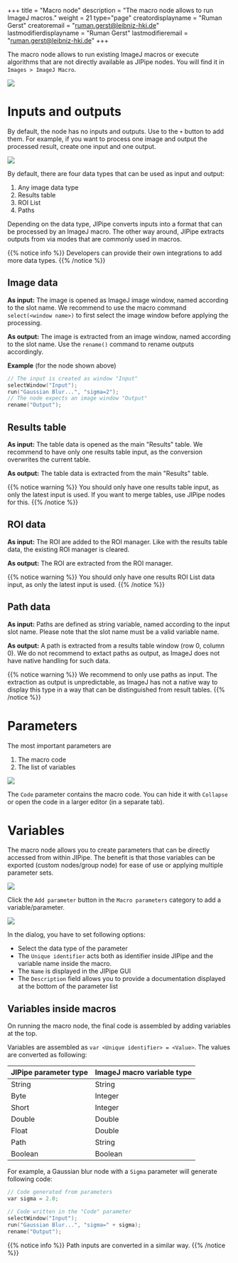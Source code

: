 +++
title = "Macro node"
description = "The macro node allows to run ImageJ macros."
weight = 21
type="page"
creatordisplayname = "Ruman Gerst"
creatoremail = "ruman.gerst@leibniz-hki.de"
lastmodifierdisplayname = "Ruman Gerst"
lastmodifieremail = "ruman.gerst@leibniz-hki.de"
+++

The macro node allows to run existing ImageJ macros or execute algorithms that are not directly
available as JIPipe nodes. You will find it in `Images > ImageJ Macro`.

![](/img/documentation/macro_node.png)

# Inputs and outputs

By default, the node has no inputs and outputs. Use to the `+` button to add them.
For example, if you want to process one image and output the processed result,
create one input and one output.

![](/img/documentation/macro_node_with_slots.png)

By default, there are four data types that can be used as input and output:

1. Any image data type
2. Results table
3. ROI List
4. Paths

Depending on the data type, JIPipe converts inputs into a format that can be processed by
an ImageJ macro. The other way around, JIPipe extracts outputs from via modes that are
commonly used in macros.

{{% notice info %}}
Developers can provide their own integrations to add more data types.
{{% /notice %}}

## Image data

**As input:** The image is opened as ImageJ image window, named according to the slot name. We recommend to use the macro command `select(<window name>)` to first select the image window before applying the processing.

**As output:** The image is extracted from an image window, named according to the slot name. Use the `rename()` command to rename outputs accordingly.


**Example** (for the node shown above)
```C
// The input is created as window "Input"
selectWindow("Input");
run("Gaussian Blur...", "sigma=2");
// The node expects an image window "Output"
rename("Output");
```

## Results table

**As input:** The table data is opened as the main "Results" table. We recommend to have only one results table input, as the conversion overwrites the current table.

**As output:** The table data is extracted from the main "Results" table.

{{% notice warning %}}
You should only have one results table input, as only the latest input is used. If you want to merge tables, use JIPipe nodes for this.
{{% /notice %}}

## ROI data

**As input:** The ROI are added to the ROI manager. Like with the results table data, the existing ROI manager is cleared.

**As output:** The ROI are extracted from the ROI manager.

{{% notice warning %}}
You should only have one results ROI List data input, as only the latest input is used.
{{% /notice %}}

## Path data

**As input:** Paths are defined as string variable, named according to the input slot name. Please note that the slot name must be a valid variable name.

**As output:** A path is extracted from a results table window (row 0, column 0). We do not recommend to extact paths as output, as ImageJ does not have native handling for such data.

{{% notice warning %}}
We recommend to only use paths as input. The extraction as output is unpredictable, as ImageJ has not a native way to display this type in a way that can be distinguished from result tables.
{{% /notice %}}

# Parameters

The most important parameters are

1. The macro code
2. The list of variables

![](/img/documentation/macro_node_parameters.png)

The `Code` parameter contains the macro code. You can hide it with `Collapse` or open
the code in a larger editor (in a separate tab).

# Variables

The macro node allows you to create parameters that can be directly accessed from within JIPipe.
The benefit is that those variables can be exported (custom nodes/group node) for ease of use
or applying multiple parameter sets.

![](/img/documentation/macro_node_variables.png)

Click the `Add parameter` button in the `Macro parameters` category to add a variable/parameter.

![](/img/documentation/add_parameter.png)

In the dialog, you have to set following options:

* Select the data type of the parameter
* The `Unique identifier` acts both as identifier inside JIPipe and the variable name inside the macro.
* The `Name` is displayed in the JIPipe GUI
* The `Description` field allows you to provide a documentation displayed at the bottom of the parameter list


## Variables inside macros

On running the macro node, the final code is assembled by adding variables at the top.

Variables are assembled as `var <Unique identifier> = <Value>`.
The values are converted as following:

| JIPipe parameter type | ImageJ macro variable type |
| --------------------- | -------------------------- |
| String                | String                     |
| Byte                  | Integer                    |
| Short                 | Integer                    |
| Double                | Double                     |
| Float                 | Double                     |
| Path                  | String                     |
| Boolean               | Boolean                    |

For example, a Gaussian blur node with a `Sigma` parameter will generate following code:

```C
// Code generated from parameters
var sigma = 2.0;

// Code written in the "Code" parameter
selectWindow("Input");
run("Gaussian Blur...", "sigma=" + sigma);
rename("Output");
```

{{% notice info %}}
Path inputs are converted in a similar way.
{{% /notice %}}
